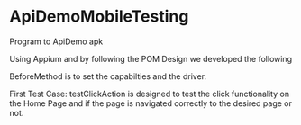 # ApiDemoMobileTesting
Program to ApiDemo apk

Using Appium and by following the POM Design we developed the following

BeforeMethod is to set the capabilties and the driver.

First Test Case: testClickAction
is designed to test the click functionality on the Home Page and if the page is navigated correctly to the desired page or not.



